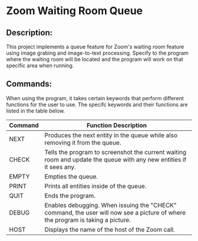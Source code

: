 # Zoom Waiting Room Queue

## Description:
This project implements a queue feature for Zoom's waiting room feature using image grabing and image-to-text processing. Specify to the program where the waiting room will be located and the program will work on that specific area when running.

## Commands:
When using the program, it takes certain keywords that perform different functions for the user to use. The specifc keywords and their functions are listed in the table below.

| Command | Function Description                                                                                                           |
|---------|--------------------------------------------------------------------------------------------------------------------------------|
| NEXT    | Produces the next entity in the queue while also removing it from the queue.                                                    |
| CHECK   | Tells the program to screenshot the current waiting room and update the queue with any new entities if it sees any.               |
| EMPTY   | Empties the queue.                                                                                                             |
| PRINT   | Prints all entities inside of the queue.                                                                                       |
| QUIT    | Ends the program.                                                                                                              |
| DEBUG   | Enables debugging. When issuing the "CHECK" command, the user will now see a picture of where the program is taking a picture. |
| HOST    | Displays the name of the host of the Zoom call.                                                                                |
